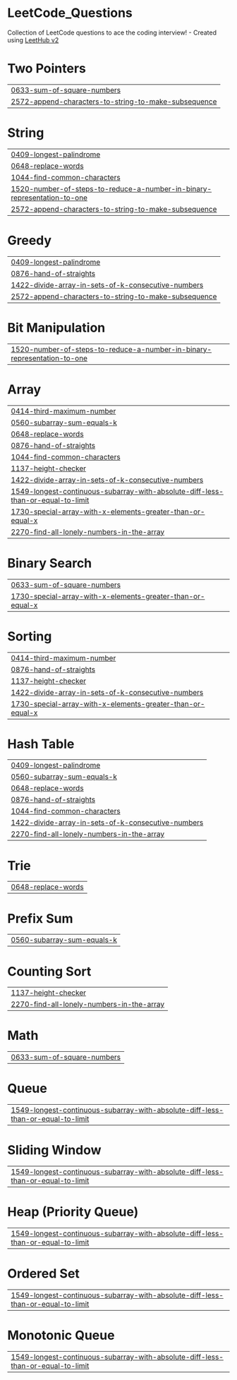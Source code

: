 # LeetCode_Questions
Collection of LeetCode questions to ace the coding interview! - Created using [LeetHub v2](https://github.com/arunbhardwaj/LeetHub-2.0)


# Two Pointers
|  |
| ------- |
| [0633-sum-of-square-numbers](https://github.com/27481/LeetCode_Questions/tree/master/0633-sum-of-square-numbers) |
| [2572-append-characters-to-string-to-make-subsequence](https://github.com/27481/LeetCode_Questions/tree/master/2572-append-characters-to-string-to-make-subsequence) |
# String
|  |
| ------- |
| [0409-longest-palindrome](https://github.com/27481/LeetCode_Questions/tree/master/0409-longest-palindrome) |
| [0648-replace-words](https://github.com/27481/LeetCode_Questions/tree/master/0648-replace-words) |
| [1044-find-common-characters](https://github.com/27481/LeetCode_Questions/tree/master/1044-find-common-characters) |
| [1520-number-of-steps-to-reduce-a-number-in-binary-representation-to-one](https://github.com/27481/LeetCode_Questions/tree/master/1520-number-of-steps-to-reduce-a-number-in-binary-representation-to-one) |
| [2572-append-characters-to-string-to-make-subsequence](https://github.com/27481/LeetCode_Questions/tree/master/2572-append-characters-to-string-to-make-subsequence) |
# Greedy
|  |
| ------- |
| [0409-longest-palindrome](https://github.com/27481/LeetCode_Questions/tree/master/0409-longest-palindrome) |
| [0876-hand-of-straights](https://github.com/27481/LeetCode_Questions/tree/master/0876-hand-of-straights) |
| [1422-divide-array-in-sets-of-k-consecutive-numbers](https://github.com/27481/LeetCode_Questions/tree/master/1422-divide-array-in-sets-of-k-consecutive-numbers) |
| [2572-append-characters-to-string-to-make-subsequence](https://github.com/27481/LeetCode_Questions/tree/master/2572-append-characters-to-string-to-make-subsequence) |
# Bit Manipulation
|  |
| ------- |
| [1520-number-of-steps-to-reduce-a-number-in-binary-representation-to-one](https://github.com/27481/LeetCode_Questions/tree/master/1520-number-of-steps-to-reduce-a-number-in-binary-representation-to-one) |
# Array
|  |
| ------- |
| [0414-third-maximum-number](https://github.com/27481/LeetCode_Questions/tree/master/0414-third-maximum-number) |
| [0560-subarray-sum-equals-k](https://github.com/27481/LeetCode_Questions/tree/master/0560-subarray-sum-equals-k) |
| [0648-replace-words](https://github.com/27481/LeetCode_Questions/tree/master/0648-replace-words) |
| [0876-hand-of-straights](https://github.com/27481/LeetCode_Questions/tree/master/0876-hand-of-straights) |
| [1044-find-common-characters](https://github.com/27481/LeetCode_Questions/tree/master/1044-find-common-characters) |
| [1137-height-checker](https://github.com/27481/LeetCode_Questions/tree/master/1137-height-checker) |
| [1422-divide-array-in-sets-of-k-consecutive-numbers](https://github.com/27481/LeetCode_Questions/tree/master/1422-divide-array-in-sets-of-k-consecutive-numbers) |
| [1549-longest-continuous-subarray-with-absolute-diff-less-than-or-equal-to-limit](https://github.com/27481/LeetCode_Questions/tree/master/1549-longest-continuous-subarray-with-absolute-diff-less-than-or-equal-to-limit) |
| [1730-special-array-with-x-elements-greater-than-or-equal-x](https://github.com/27481/LeetCode_Questions/tree/master/1730-special-array-with-x-elements-greater-than-or-equal-x) |
| [2270-find-all-lonely-numbers-in-the-array](https://github.com/27481/LeetCode_Questions/tree/master/2270-find-all-lonely-numbers-in-the-array) |
# Binary Search
|  |
| ------- |
| [0633-sum-of-square-numbers](https://github.com/27481/LeetCode_Questions/tree/master/0633-sum-of-square-numbers) |
| [1730-special-array-with-x-elements-greater-than-or-equal-x](https://github.com/27481/LeetCode_Questions/tree/master/1730-special-array-with-x-elements-greater-than-or-equal-x) |
# Sorting
|  |
| ------- |
| [0414-third-maximum-number](https://github.com/27481/LeetCode_Questions/tree/master/0414-third-maximum-number) |
| [0876-hand-of-straights](https://github.com/27481/LeetCode_Questions/tree/master/0876-hand-of-straights) |
| [1137-height-checker](https://github.com/27481/LeetCode_Questions/tree/master/1137-height-checker) |
| [1422-divide-array-in-sets-of-k-consecutive-numbers](https://github.com/27481/LeetCode_Questions/tree/master/1422-divide-array-in-sets-of-k-consecutive-numbers) |
| [1730-special-array-with-x-elements-greater-than-or-equal-x](https://github.com/27481/LeetCode_Questions/tree/master/1730-special-array-with-x-elements-greater-than-or-equal-x) |
# Hash Table
|  |
| ------- |
| [0409-longest-palindrome](https://github.com/27481/LeetCode_Questions/tree/master/0409-longest-palindrome) |
| [0560-subarray-sum-equals-k](https://github.com/27481/LeetCode_Questions/tree/master/0560-subarray-sum-equals-k) |
| [0648-replace-words](https://github.com/27481/LeetCode_Questions/tree/master/0648-replace-words) |
| [0876-hand-of-straights](https://github.com/27481/LeetCode_Questions/tree/master/0876-hand-of-straights) |
| [1044-find-common-characters](https://github.com/27481/LeetCode_Questions/tree/master/1044-find-common-characters) |
| [1422-divide-array-in-sets-of-k-consecutive-numbers](https://github.com/27481/LeetCode_Questions/tree/master/1422-divide-array-in-sets-of-k-consecutive-numbers) |
| [2270-find-all-lonely-numbers-in-the-array](https://github.com/27481/LeetCode_Questions/tree/master/2270-find-all-lonely-numbers-in-the-array) |
# Trie
|  |
| ------- |
| [0648-replace-words](https://github.com/27481/LeetCode_Questions/tree/master/0648-replace-words) |
# Prefix Sum
|  |
| ------- |
| [0560-subarray-sum-equals-k](https://github.com/27481/LeetCode_Questions/tree/master/0560-subarray-sum-equals-k) |
# Counting Sort
|  |
| ------- |
| [1137-height-checker](https://github.com/27481/LeetCode_Questions/tree/master/1137-height-checker) |
| [2270-find-all-lonely-numbers-in-the-array](https://github.com/27481/LeetCode_Questions/tree/master/2270-find-all-lonely-numbers-in-the-array) |
# Math
|  |
| ------- |
| [0633-sum-of-square-numbers](https://github.com/27481/LeetCode_Questions/tree/master/0633-sum-of-square-numbers) |
# Queue
|  |
| ------- |
| [1549-longest-continuous-subarray-with-absolute-diff-less-than-or-equal-to-limit](https://github.com/27481/LeetCode_Questions/tree/master/1549-longest-continuous-subarray-with-absolute-diff-less-than-or-equal-to-limit) |
# Sliding Window
|  |
| ------- |
| [1549-longest-continuous-subarray-with-absolute-diff-less-than-or-equal-to-limit](https://github.com/27481/LeetCode_Questions/tree/master/1549-longest-continuous-subarray-with-absolute-diff-less-than-or-equal-to-limit) |
# Heap (Priority Queue)
|  |
| ------- |
| [1549-longest-continuous-subarray-with-absolute-diff-less-than-or-equal-to-limit](https://github.com/27481/LeetCode_Questions/tree/master/1549-longest-continuous-subarray-with-absolute-diff-less-than-or-equal-to-limit) |
# Ordered Set
|  |
| ------- |
| [1549-longest-continuous-subarray-with-absolute-diff-less-than-or-equal-to-limit](https://github.com/27481/LeetCode_Questions/tree/master/1549-longest-continuous-subarray-with-absolute-diff-less-than-or-equal-to-limit) |
# Monotonic Queue
|  |
| ------- |
| [1549-longest-continuous-subarray-with-absolute-diff-less-than-or-equal-to-limit](https://github.com/27481/LeetCode_Questions/tree/master/1549-longest-continuous-subarray-with-absolute-diff-less-than-or-equal-to-limit) |